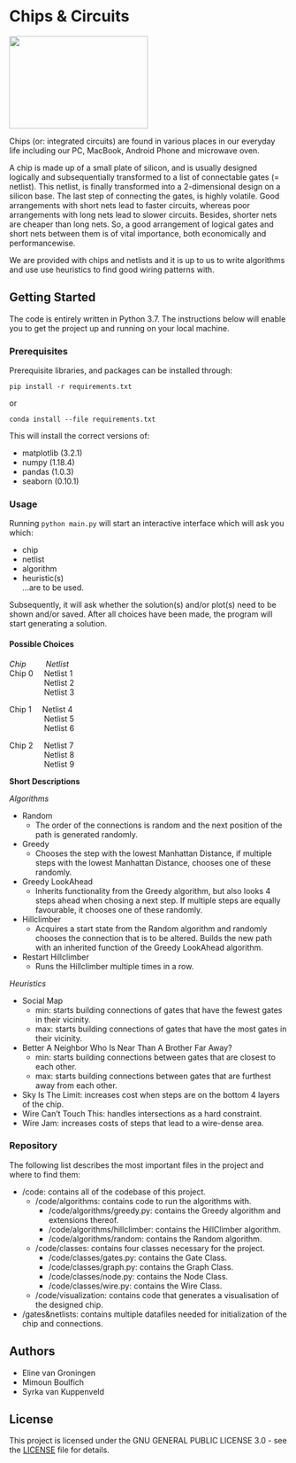 # Chips & Circuits

<img src="https://thebossmagazine.com/wp-content/uploads/2017/08/microchip-stylized-header-image.jpg" width="251" height="167" />

Chips (or: integrated circuits) are found in various places in our everyday life including our PC, MacBook, Android Phone and microwave oven.

A chip is made up of a small plate of silicon, and is usually designed logically and subsequentially transformed to a list of connectable gates (= netlist). This netlist, is finally transformed into a 2-dimensional design on a silicon base. The last step of connecting the gates, is highly volatile. Good arrangements with short nets lead to faster circuits, whereas poor arrangements with long nets lead to slower circuits. Besides, shorter nets are cheaper than long nets. So, a good arrangement of logical gates and short nets between them is of vital importance, both economically and performancewise.

We are provided with chips and netlists and it is up to us to write algorithms and use use heuristics to find good wiring patterns with.

## Getting Started
The code is entirely written in Python 3.7. The instructions below will enable you to get the project up and running on your local machine.

### Prerequisites
Prerequisite libraries, and packages can be installed through:    

`pip install -r requirements.txt`    

or    

`conda install --file requirements.txt`

This will install the correct versions of:
     
- matplotlib (3.2.1)
- numpy (1.18.4)
- pandas (1.0.3)
- seaborn (0.10.1)     

### Usage
Running `python main.py` will start an interactive interface which will ask you which:
- chip
- netlist
- algorithm
- heuristic(s)     
...are to be used.

Subsequently, it will ask whether the solution(s) and/or plot(s) need to be shown and/or saved.
After all choices have been made, the program will start generating a solution.

#### Possible Choices    
*Chip* &nbsp;&nbsp;&nbsp;&nbsp;&nbsp;&nbsp;&nbsp;&nbsp;*Netlist*    
Chip 0&nbsp;&nbsp;&nbsp;&nbsp;&nbsp;Netlist 1    
&nbsp;&nbsp;&nbsp;&nbsp;&nbsp;&nbsp;&nbsp;&nbsp;&nbsp;&nbsp;&nbsp;&nbsp;&nbsp;&nbsp;&nbsp;&nbsp;Netlist 2    
&nbsp;&nbsp;&nbsp;&nbsp;&nbsp;&nbsp;&nbsp;&nbsp;&nbsp;&nbsp;&nbsp;&nbsp;&nbsp;&nbsp;&nbsp;&nbsp;Netlist 3    

Chip 1&nbsp;&nbsp;&nbsp;&nbsp;&nbsp;Netlist 4    
&nbsp;&nbsp;&nbsp;&nbsp;&nbsp;&nbsp;&nbsp;&nbsp;&nbsp;&nbsp;&nbsp;&nbsp;&nbsp;&nbsp;&nbsp;&nbsp;Netlist 5    
&nbsp;&nbsp;&nbsp;&nbsp;&nbsp;&nbsp;&nbsp;&nbsp;&nbsp;&nbsp;&nbsp;&nbsp;&nbsp;&nbsp;&nbsp;&nbsp;Netlist 6    

Chip 2&nbsp;&nbsp;&nbsp;&nbsp;&nbsp;Netlist 7    
&nbsp;&nbsp;&nbsp;&nbsp;&nbsp;&nbsp;&nbsp;&nbsp;&nbsp;&nbsp;&nbsp;&nbsp;&nbsp;&nbsp;&nbsp;&nbsp;Netlist 8    
&nbsp;&nbsp;&nbsp;&nbsp;&nbsp;&nbsp;&nbsp;&nbsp;&nbsp;&nbsp;&nbsp;&nbsp;&nbsp;&nbsp;&nbsp;&nbsp;Netlist 9    

**Short Descriptions**
        
_Algorithms_
- Random
    - The order of the connections is random and the next position of the path is generated randomly.
- Greedy
    - Chooses the step with the lowest Manhattan Distance, if multiple steps with the lowest Manhattan Distance, chooses one of these randomly.
- Greedy LookAhead
    - Inherits functionality from the Greedy algorithm, but also looks 4 steps ahead when chosing a next step. If multiple steps are equally favourable, it chooses one of these randomly.
- Hillclimber
    - Acquires a start state from the Random algorithm and randomly chooses the connection that is to be altered. Builds the new path with an inherited function of the Greedy LookAhead algorithm.
- Restart Hillclimber
    - Runs the Hillclimber multiple times in a row.

_Heuristics_
- Social Map    
    - min: starts building connections of gates that have the fewest gates in their vicinity.
    - max: starts building connections of gates that have the most gates in their vicinity.
- Better A Neighbor Who Is Near Than A Brother Far Away?    
    - min: starts building connections between gates that are closest to each other.
    - max: starts building connections between gates that are furthest away from each other.
- Sky Is The Limit: increases cost when steps are on the bottom 4 layers of the chip.   
- Wire Can’t Touch This: handles intersections as a hard constraint.
- Wire Jam: increases costs of steps that lead to a wire-dense area.

### Repository
The following list describes the most important files in the project and where to find them:

- /code: contains all of the codebase of this project.
    - /code/algorithms: contains code to run the algorithms with.
        - /code/algorithms/greedy.py: contains the Greedy algorithm and extensions thereof.
        - /code/algorithms/hillclimber: contains the HillClimber algorithm.
        - /code/algorithms/random: contains the Random algorithm.
    - /code/classes: contains four classes necessary for the project.
        - /code/classes/gates.py: contains the Gate Class.
        - /code/classes/graph.py: contains the Graph Class.
        - /code/classes/node.py: contains the Node Class.
        - /code/classes/wire.py: contains the Wire Class.
    - /code/visualization: contains code that generates a visualisation of the designed chip.
- /gates&netlists: contains multiple datafiles needed for initialization of the chip and connections.

## Authors
- Eline van Groningen
- Mimoun Boulfich
- Syrka van Kuppenveld

## License
This project is licensed under the GNU GENERAL PUBLIC LICENSE 3.0 - see the [LICENSE](https://github.com/SyrkavanKuppenveld/progressierups/blob/master/LICENSE) file for details.